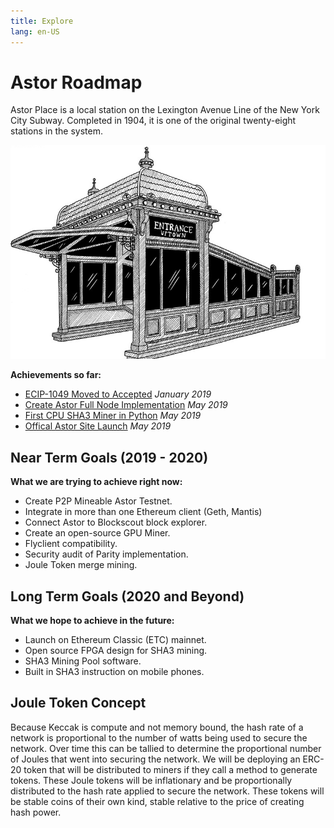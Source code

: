 ```yaml
---
title: Explore
lang: en-US
---
```


# Astor Roadmap

<div class="featured">Astor Place is a local station on the Lexington Avenue Line of the New York City Subway. Completed in 1904, it is one of the original twenty-eight stations in the system.</div>

![](/astor.png)

**Achievements so far:**
- [ECIP-1049 Moved to Accepted](https://github.com/ethereumclassic/ECIPs/issues/13)
*January 2019*
- [Create Astor Full Node Implementation](https://github.com/snissn/parity-ethereum/tree/progpow_guts_hack) *May 2019*
- [First CPU SHA3 Miner in Python](https://github.com/snissn/ethereum-cpu-miner) *May 2019*
- [Offical Astor Site Launch](http://astor.host)
*May 2019*

## Near Term Goals (2019 - 2020)
**What we are trying to achieve right now:**
- Create P2P Mineable Astor Testnet.
- Integrate in more than one Ethereum client (Geth, Mantis)
- Connect Astor to Blockscout block explorer.
- Create an open-source GPU Miner.
- Flyclient compatibility.
- Security audit of Parity implementation.
- Joule Token merge mining.

## Long Term Goals (2020 and Beyond)
**What we hope to achieve in the future:**
- Launch on Ethereum Classic (ETC) mainnet.
- Open source FPGA design for SHA3 mining.
- SHA3 Mining Pool software.
- Built in SHA3 instruction on mobile phones.  

## Joule Token Concept
Because Keccak is compute and not memory bound, the hash rate  of a network is proportional to the number of watts being used to secure the network. Over time this can be tallied to determine the proportional number of Joules that went into securing the network. We will be deploying an ERC-20 token that will be distributed to miners if they call a method to generate tokens. These Joule tokens will be inflationary and be proportionally distributed to the hash rate applied to secure the network. These tokens will be stable coins of their own kind, stable relative to the price of creating hash power.